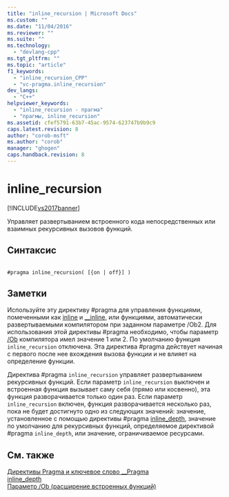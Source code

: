```yaml
---
title: "inline_recursion | Microsoft Docs"
ms.custom: ""
ms.date: "11/04/2016"
ms.reviewer: ""
ms.suite: ""
ms.technology: 
  - "devlang-cpp"
ms.tgt_pltfrm: ""
ms.topic: "article"
f1_keywords: 
  - "inline_recursion_CPP"
  - "vc-pragma.inline_recursion"
dev_langs: 
  - "C++"
helpviewer_keywords: 
  - "inline_recursion - прагма"
  - "прагмы, inline_recursion"
ms.assetid: cfef5791-63b7-45ac-9574-623747b9b9c9
caps.latest.revision: 8
author: "corob-msft"
ms.author: "corob"
manager: "ghogen"
caps.handback.revision: 8
---
```

# inline_recursion
[!INCLUDE[vs2017banner](../assembler/inline/includes/vs2017banner.md)]

Управляет развертыванием встроенного кода непосредственных или взаимных рекурсивных вызовов функций.  
  
## Синтаксис  
  
```  
  
#pragma inline_recursion( [{on | off}] )  
```  
  
## Заметки  
 Используйте эту директиву \#pragma для управления функциями, помеченными как [inline](../misc/inline-inline-forceinline.md) и [\_\_inline](../misc/inline-inline-forceinline.md), или функциями, автоматически развертываемыми компилятором при заданном параметре \/Ob2.  Для использования этой директивы \#pragma необходимо, чтобы параметр [\/Ob](../build/reference/ob-inline-function-expansion.md) компилятора имел значение 1 или 2.  По умолчанию функция `inline_recursion` отключена.  Эта директива \#pragma действует начиная с первого после нее вхождения вызова функции и не влияет на определение функции.  
  
 Директива \#pragma `inline_recursion` управляет развертыванием рекурсивных функций.  Если параметр `inline_recursion` выключен и встроенная функция вызывает саму себя \(прямо или косвенно\), эта функция разворачивается только один раз.  Если параметр `inline_recursion` включен, функция разворачивается несколько раз, пока не будет достигнуто одно из следующих значений: значение, установленное с помощью директивы \#pragma [inline\_depth](../preprocessor/inline-depth.md), значение по умолчанию для рекурсивных функций, определяемое директивой \#pragma `inline_depth`, или значение, ограничиваемое ресурсами.  
  
## См. также  
 [Директивы Pragma и ключевое слово \_\_Pragma](../preprocessor/pragma-directives-and-the-pragma-keyword.md)   
 [inline\_depth](../preprocessor/inline-depth.md)   
 [Параметр \/Ob \(расширение встроенных функций\)](../build/reference/ob-inline-function-expansion.md)